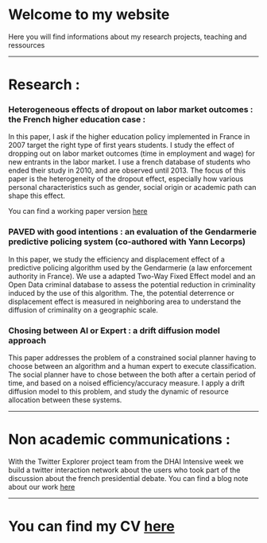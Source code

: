 # Welcome to my website

Here you will find informations about my research projects, teaching and ressources

---

# Research :


### Heterogeneous effects of dropout on labor market outcomes : the French higher education case : 

In this paper, I ask if the higher education policy implemented in France in 2007 target the right type of first years students. I study the effect of dropping out on labor market outcomes (time in employment and wage) for new entrants in the labor market. I use a french database of students who ended their study in 2010, and are observed until 2013. The focus of this paper is the heterogeneity of the dropout effect, especially how various personal characteristics such as gender, social origin or academic path can shape this effect. 

You can find a working paper version [here](https://raw.githubusercontent.com/GaspardTissandier/GaspardTissandier.github.io/main/research/Heterogeneous_effect_dropout_policy_Gaspard_Tissandier.pdf?raw=true)




### PAVED with good intentions : an evaluation of the Gendarmerie predictive policing system (co-authored with Yann Lecorps) 

In this paper, we study the efficiency and displacement effect of a predictive policing algorithm used by the Gendarmerie (a law enforcement authority in France). We use a adapted Two-Way Fixed Effect model and an Open Data criminal database to assess the potential reduction in criminality induced by the use of this algorithm. The, the potential deterrence or displacement effect is measured in neighboring area to understand the diffusion of criminality on a geographic scale. 

### Chosing between AI or Expert : a drift diffusion model approach

This paper addresses the problem of a constrained social planner having to choose between an algorithm and a human expert to execute classification. The social planner have to chose between the both after a certain period of time, and based on a noised efficiency/accuracy measure. I apply a drift diffusion model to this problem, and study the dynamic of resource allocation between these systems.


---

# Non academic communications :

With the Twitter Explorer project team from the DHAI Intensive week we build a twitter interaction network about the users who took part of the discussion about the french presidential debate. You can find a blog note about our work [here](https://blog.twitterexplorer.org/post/debatmacronlepen/)

---

# You can find my CV [here](https://github.com/GaspardTissandier/GaspardTissandier.github.io/blob/main/cv/Gaspard_Tissandier_Resume_2p.pdf?raw=true)

